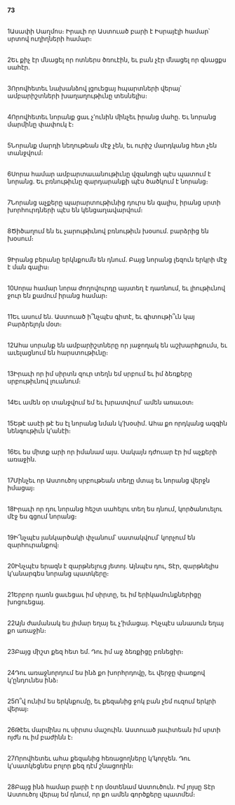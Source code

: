 **73**

\
1Ասափի Սաղմոս։ Իրաւի որ Աստուած բարի է Իսրայէլի համար՝ սրտով ուղիղների համար։

\
2Եւ քիչ էր մնացել որ ոտներս ծռուէին, եւ բան չէր մնացել որ գնացքս սահէր.

\
3Որովհետեւ նախանձով լցուեցայ հպարտների վերայ՝ ամբարիշտների խաղաղութիւնը տեսնելիս։

\
4Որովհետեւ նորանք ցաւ չ’ունին մինչեւ իրանց մահը. Եւ նորանց մարմինը փափուկ է։

\
5Նորանք մարդի նեղութեան մէջ չեն, եւ ուրիշ մարդկանց հետ չեն տանջվում։

\
6Սորա համար ամբարտաւանութիւնը վզանոցի պէս պատում է նորանց. Եւ բռնութիւնը զարդարանքի պէս ծածկում է նորանց։

\
7Նորանց աչքերը պարարտութիւնից դուրս են գալիս, իրանց սրտի խորհուրդների պէս են կենցաղավարվում։

\
8Ծիծաղում են եւ չարութիւնով բռնութիւն խօսում. բարձրից են խօսում։

\
9Իրանց բերանը երկնքումն են դնում. Բայց նորանց լեզուն երկրի մէջ է ման գալիս։

\
10Սորա համար նորա ժողովուրդը այստեղ է դառնում, եւ լիութիւնով ջուր են քամում իրանց համար։

\
11Եւ ասում են. Աստուած ի՞նչպէս գիտէ, եւ գիտութի՞ւն կայ Բարձրելոյն մօտ։

\
12Ահա սորանք են ամբարիշտները որ յաջողակ են աշխարհքումս, եւ աւելացնում են հարստութիւնը։

\
13Իրաւի որ իմ սիրտն զուր տեղն եմ սրբում եւ իմ ձեռքերը սրբութիւնով լուանում։

\
14Եւ ամեն օր տանջվում եմ եւ խրատվում՝ ամեն առաւօտ։

\
15Եթէ ասէի թէ ես էլ նորանց նման կ’խօսիմ. Ահա քո որդկանց ազգին նենգութիւն կ’անէի։

\
16Եւ ես միտք արի որ իմանամ այս. Սակայն դժուար էր իմ աչքերի առաջին.

\
17Մինչեւ որ Աստուծոյ սրբութեան տեղը մտայ եւ նորանց վերջն իմացայ։

\
18Իրաւի որ դու նորանց հեշտ սահելու տեղ ես դնում, կործանուելու մէջ ես գցում նորանց։

\
19Ի՜նչպէս յանկարծակի փչանում՝ սատակվում՝ կորչում են զարհուրանքով։

\
20Ինչպէս երազն է զարթնելուց յետոյ. Այնպէս դու, Տէր, զարթնելիս կ’անարգես նորանց պատկերը։

\
21Երբոր դառն ցաւեցաւ իմ սիրտը, եւ իմ երիկամունքներիցը խոցուեցայ.

\
22Այն ժամանակ ես յիմար եղայ եւ չ’իմացայ. Ինչպէս անասուն եղայ քո առաջին։

\
23Բայց միշտ քեզ հետ եմ. Դու իմ աջ ձեռքիցը բռնեցիր։

\
24Դու առաջնորդում ես ինձ քո խորհրդովը, եւ վերջը փառքով կ’ընդունես ինձ։

\
25Ո՞վ ունիմ ես երկնքումը, եւ քեզանից ջոկ բան չեմ ուզում երկրի վերայ։

\
26Թէեւ մարմինս ու սիրտս մաշուին. Աստուած յաւիտեան իմ սրտի ոյժն ու իմ բաժինն է։

\
27Որովհետեւ ահա քեզանից հեռացողները կ’կորչեն. Դու կ’սատկեցնես բոլոր քեզ դէմ շնացողին։

\
28Բայց ինձ համար բարի է որ մօտենամ Աստուծուն. Իմ յոյսը Տէր Աստուծոյ վերայ եմ դնում, որ քո ամեն գործքերը պատմեմ։
